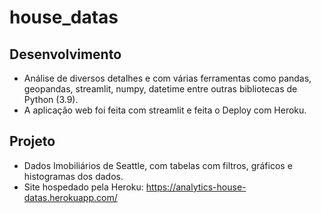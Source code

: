 # house_datas

## Desenvolvimento
* Análise de diversos detalhes e com várias ferramentas como pandas, geopandas, streamlit, numpy, datetime entre outras bibliotecas de Python (3.9).
* A aplicação web foi feita com streamlit e feita o Deploy com Heroku.

## Projeto
* Dados Imobiliários de Seattle, com tabelas com filtros, gráficos e histogramas dos dados.
* Site hospedado pela Heroku: https://analytics-house-datas.herokuapp.com/


